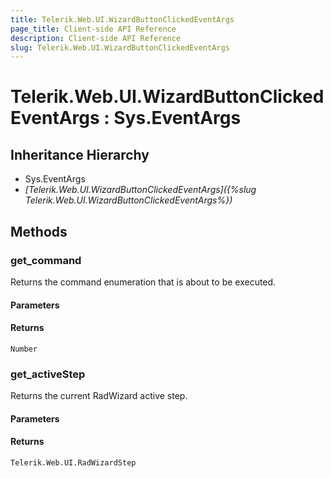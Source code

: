 ```yaml
---
title: Telerik.Web.UI.WizardButtonClickedEventArgs
page_title: Client-side API Reference
description: Client-side API Reference
slug: Telerik.Web.UI.WizardButtonClickedEventArgs
---
```


# Telerik.Web.UI.WizardButtonClickedEventArgs : Sys.EventArgs

## Inheritance Hierarchy

* Sys.EventArgs
* *[Telerik.Web.UI.WizardButtonClickedEventArgs]({%slug Telerik.Web.UI.WizardButtonClickedEventArgs%})*

## Methods

### get_command

Returns the command enumeration that is about to be executed.

#### Parameters

#### Returns

`Number`

### get_activeStep

Returns the current RadWizard active step. 

#### Parameters

#### Returns

`Telerik.Web.UI.RadWizardStep`